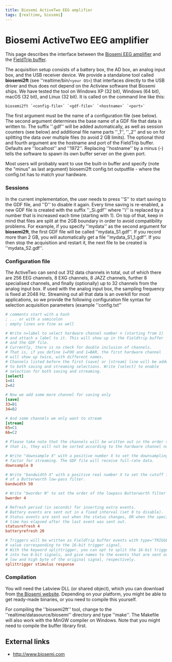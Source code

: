 ```yaml
---
title: Biosemi ActiveTwo EEG amplifier
tags: [realtime, biosemi]
---
```


# Biosemi ActiveTwo EEG amplifier

This page describes the interface between the [Biosemi EEG amplifier](http://www.biosemi.com) and the [FieldTrip buffer](/development/realtime/buffer).

The acquisition setup consists of a battery box, the AD box, an analog input box, and the USB receiver device. We provide a standalone tool called **biosemi2ft** (see ''realtime/bin/`<your OS>`) that interfaces directly to the USB driver and thus does not depend on the Actiview software that Biosemi ships. We have tested the tool on Windows XP (32 bit), Windows (64 bit), macOS (32 bit), and Linux (32 bit). It is called on the command line like this:

    biosemi2ft `<config-file>` `<gdf-file>` `<hostname>` `<port>`

The first argument must be the name of a configuration file (see below). The second argument determines the base name of a GDF file that data is written to. The suffix ''.gdf'' will be added automatically, as well as session counters (see below) and additional file name parts ''\_1'', ''\_2'' and so on for splitting the data over multiple files (to avoid 2 GB limits). The optional third and fourth argument are the hostname and port of the FieldTrip buffer. Defaults are ''localhost'' and ''1972''. Replacing ''hostname'' by a minus (-) tells the software to spawn its own buffer server on the given port.

Most users will probably want to use the built-in buffer and specify (note the "minus" as last argument)
biosemi2ft config.txt outputfile -
where the config.txt has to match your hardware.

### Sessions

In the current implementation, the user needs to press ''S'' to start saving to the GDF file, and ''D'' to disable it again. Every time saving is re-enabled,
a new GDF file is created with the suffix ''\_Si.gdf'' where ''i'' is replaced by a number that is increased each time (starting with 1). On top of that,
keep in mind that files are split at the 2GB boundary in order to avoid compatibility problems. For example, if you specify ''mydata'' as the second
argument for **biosemi2ft**, the first GDF file will be called ''mydata_S1.gdf''. If you record more than 2 GB, you will automatically get a file
''mydata_S1_1.gdf''. If you then stop the acquisition and restart it, the next file to be created is ''mydata_S2.gdf''.

### Configuration file

The ActiveTwo can send out 312 data channels in total, out of which there are 256 EEG channels, 8 EXG channels, 8 JAZZ channels, further 8 specialised channels, and finally (optionally) up to 32 channels from the analog input box. If used with the analog input box, the sampling frequency is fixed at 2048 Hz. Streaming out all that data is an overkill for most applications, so we provide the following configuration file syntax for selection acquisition parameters (example ''config.txt''

```ini
# comments start with a hash
; ... or with a semicolon
; empty lines are fine as well

# Write n=label to select hardware channel number n (starting from 1)
# and attach a label to it. This will show up in the Fieldtrip buffer
# and the GDF file.
# Currently, there is no check for double inclusion of channels.
# That is, if you define 1=FOO and 1=BAR, the first hardware channel
# will show up twice, with different names.
# Channels listed before the first [save] or [stream] line will be added
# to both saving and streaming selections. Write [select] to enable
# selection for both saving and streaming.
[select]
1=A1
2=A2

# Now we add some more channel for saving only
[save]
33=B1
34=B2

# And some channels we only want to stream
[stream]
65=C1
66=C2

# Please take note that the channels will be written out in the order specified here,
# that is, they will not be sorted according to the hardware channel number!

# Write "downsample X" with a positive number X to set the downsampling
# factor for streaming. The GDF file will receive full-rate data.
downsample 8

# Write "bandwidth X" with a positive real number X to set the cutoff frequency
# of a Butterworth low-pass filter.
bandwidth 50

# Write "bworder N" to set the order of the lowpass Butterworth filter for downsampling
bworder 4

# Refresh period (in seconds) for inserting extra events.
# Battery events are sent out in a fixed interval (set 0 to disable).
# Status events are sent out when the status changes, OR when the specified
# time has elapsed after the last event was sent out.
statusrefresh 4
batteryrefresh 20

# Triggers will be written as FieldTrip buffer events with type="TRIGGER" and a
# value corresponding to the 16-bit trigger signal.
# With the keyword splittrigger, you can opt to split the 16-bit trigger signal
# into two 8-bit signals, and give names to the events that are sent out for the
# low and high byte of the original signal, respectively.
splittrigger stimulus response
```

### Compilation

You will need the Labview DLL (or shared object), which you can download from [the Biosemi website](http://www.biosemi.com/download.htm).
Depending on your platform, you might be able to get ready-made binaries, or you need to compile this yourself.

For compiling the ''biosemi2ft'' tool, change to the ''realtime/datasource/biosemi'' directory and type ''make''. The Makefile will
also work with the MinGW compiler on Windows. Note that you might need to compile the buffer library first.

## External links

- http://www.biosemi.com
